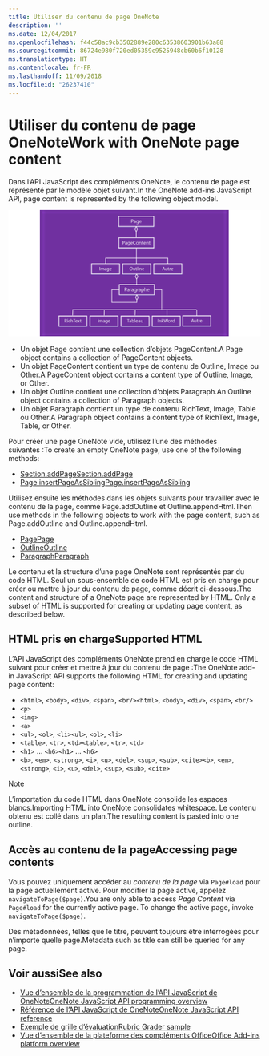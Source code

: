 ```yaml
---
title: Utiliser du contenu de page OneNote
description: ''
ms.date: 12/04/2017
ms.openlocfilehash: f44c58ac9cb3502889e280c63538603901b63a88
ms.sourcegitcommit: 86724e980f720ed05359c9525948cb60b6f10128
ms.translationtype: HT
ms.contentlocale: fr-FR
ms.lasthandoff: 11/09/2018
ms.locfileid: "26237410"
---
```

# <a name="work-with-onenote-page-content"></a><span data-ttu-id="485b7-102">Utiliser du contenu de page OneNote</span><span class="sxs-lookup"><span data-stu-id="485b7-102">Work with OneNote page content</span></span> 

<span data-ttu-id="485b7-103">Dans l’API JavaScript des compléments OneNote, le contenu de page est représenté par le modèle objet suivant.</span><span class="sxs-lookup"><span data-stu-id="485b7-103">In the OneNote add-ins JavaScript API, page content is represented by the following object model.</span></span>

  ![Diagramme du modèle objet de page OneNote](../images/one-note-om-page.png)

- <span data-ttu-id="485b7-105">Un objet Page contient une collection d’objets PageContent.</span><span class="sxs-lookup"><span data-stu-id="485b7-105">A Page object contains a collection of PageContent objects.</span></span>
- <span data-ttu-id="485b7-106">Un objet PageContent contient un type de contenu de Outline, Image ou Other.</span><span class="sxs-lookup"><span data-stu-id="485b7-106">A PageContent object contains a content type of Outline, Image, or Other.</span></span>
- <span data-ttu-id="485b7-107">Un objet Outline contient une collection d’objets Paragraph.</span><span class="sxs-lookup"><span data-stu-id="485b7-107">An Outline object contains a collection of Paragraph objects.</span></span>
- <span data-ttu-id="485b7-108">Un objet Paragraph contient un type de contenu RichText, Image, Table ou Other.</span><span class="sxs-lookup"><span data-stu-id="485b7-108">A Paragraph object contains a content type of RichText, Image, Table, or Other.</span></span>

<span data-ttu-id="485b7-109">Pour créer une page OneNote vide, utilisez l’une des méthodes suivantes :</span><span class="sxs-lookup"><span data-stu-id="485b7-109">To create an empty OneNote page, use one of the following methods:</span></span>

- [<span data-ttu-id="485b7-110">Section.addPage</span><span class="sxs-lookup"><span data-stu-id="485b7-110">Section.addPage</span></span>](https://docs.microsoft.com/javascript/api/onenote/onenote.section?view=office-js#addpage-title-)
- [<span data-ttu-id="485b7-111">Page.insertPageAsSibling</span><span class="sxs-lookup"><span data-stu-id="485b7-111">Page.insertPageAsSibling</span></span>](https://docs.microsoft.com/javascript/api/onenote/onenote.section?view=office-js#insertsectionassibling-location--title-)

<span data-ttu-id="485b7-112">Utilisez ensuite les méthodes dans les objets suivants pour travailler avec le contenu de la page, comme Page.addOutline et Outline.appendHtml.</span><span class="sxs-lookup"><span data-stu-id="485b7-112">Then use methods in the following objects to work with the page content, such as Page.addOutline and Outline.appendHtml.</span></span> 

- [<span data-ttu-id="485b7-113">Page</span><span class="sxs-lookup"><span data-stu-id="485b7-113">Page</span></span>](https://docs.microsoft.com/javascript/api/onenote/onenote.page?view=office-js)
- [<span data-ttu-id="485b7-114">Outline</span><span class="sxs-lookup"><span data-stu-id="485b7-114">Outline</span></span>](https://docs.microsoft.com/javascript/api/onenote/onenote.outline?view=office-js)
- [<span data-ttu-id="485b7-115">Paragraph</span><span class="sxs-lookup"><span data-stu-id="485b7-115">Paragraph</span></span>](https://docs.microsoft.com/javascript/api/onenote/onenote.paragraph?view=office-js)

<span data-ttu-id="485b7-p101">Le contenu et la structure d’une page OneNote sont représentés par du code HTML. Seul un sous-ensemble de code HTML est pris en charge pour créer ou mettre à jour du contenu de page, comme décrit ci-dessous.</span><span class="sxs-lookup"><span data-stu-id="485b7-p101">The content and structure of a OneNote page are represented by HTML. Only a subset of HTML is supported for creating or updating page content, as described below.</span></span>

## <a name="supported-html"></a><span data-ttu-id="485b7-118">HTML pris en charge</span><span class="sxs-lookup"><span data-stu-id="485b7-118">Supported HTML</span></span>

<span data-ttu-id="485b7-119">L’API JavaScript des compléments OneNote prend en charge le code HTML suivant pour créer et mettre à jour du contenu de page :</span><span class="sxs-lookup"><span data-stu-id="485b7-119">The OneNote add-in JavaScript API supports the following HTML for creating and updating page content:</span></span>

- <span data-ttu-id="485b7-120">`<html>`, `<body>`, `<div>`, `<span>`, `<br/>`</span><span class="sxs-lookup"><span data-stu-id="485b7-120">`<html>`, `<body>`, `<div>`, `<span>`, `<br/>`</span></span> 
- `<p>`
- `<img>`
- `<a>`
- <span data-ttu-id="485b7-121">`<ul>`, `<ol>`, `<li>`</span><span class="sxs-lookup"><span data-stu-id="485b7-121">`<ul>`, `<ol>`, `<li>`</span></span> 
- <span data-ttu-id="485b7-122">`<table>`, `<tr>`, `<td>`</span><span class="sxs-lookup"><span data-stu-id="485b7-122">`<table>`, `<tr>`, `<td>`</span></span>
- <span data-ttu-id="485b7-123">`<h1>` ... `<h6>`</span><span class="sxs-lookup"><span data-stu-id="485b7-123">`<h1>` ... `<h6>`</span></span>
- <span data-ttu-id="485b7-124">`<b>`, `<em>`, `<strong>`, `<i>`, `<u>`, `<del>`, `<sup>`, `<sub>`, `<cite>`</span><span class="sxs-lookup"><span data-stu-id="485b7-124">`<b>`, `<em>`, `<strong>`, `<i>`, `<u>`, `<del>`, `<sup>`, `<sub>`, `<cite>`</span></span>

> [!NOTE]
> <span data-ttu-id="485b7-125">L’importation du code HTML dans OneNote consolide les espaces blancs.</span><span class="sxs-lookup"><span data-stu-id="485b7-125">Importing HTML into OneNote consolidates whitespace.</span></span> <span data-ttu-id="485b7-126">Le contenu obtenu est collé dans un plan.</span><span class="sxs-lookup"><span data-stu-id="485b7-126">The resulting content is pasted into one outline.</span></span>

## <a name="accessing-page-contents"></a><span data-ttu-id="485b7-127">Accès au contenu de la page</span><span class="sxs-lookup"><span data-stu-id="485b7-127">Accessing page contents</span></span>

<span data-ttu-id="485b7-p103">Vous pouvez uniquement accéder au *contenu de la page* via `Page#load` pour la page actuellement active. Pour modifier la page active, appelez `navigateToPage($page)`.</span><span class="sxs-lookup"><span data-stu-id="485b7-p103">You are only able to access *Page Content* via `Page#load` for the currently active page. To change the active  page, invoke `navigateToPage($page)`.</span></span>

<span data-ttu-id="485b7-130">Des métadonnées, telles que le titre, peuvent toujours être interrogées pour n’importe quelle page.</span><span class="sxs-lookup"><span data-stu-id="485b7-130">Metadata such as title can still be queried for any page.</span></span>

## <a name="see-also"></a><span data-ttu-id="485b7-131">Voir aussi</span><span class="sxs-lookup"><span data-stu-id="485b7-131">See also</span></span>

- [<span data-ttu-id="485b7-132">Vue d’ensemble de la programmation de l’API JavaScript de OneNote</span><span class="sxs-lookup"><span data-stu-id="485b7-132">OneNote JavaScript API programming overview</span></span>](onenote-add-ins-programming-overview.md)
- [<span data-ttu-id="485b7-133">Référence de l’API JavaScript de OneNote</span><span class="sxs-lookup"><span data-stu-id="485b7-133">OneNote JavaScript API reference</span></span>](https://docs.microsoft.com/office/dev/add-ins/reference/overview/onenote-add-ins-javascript-reference?view=office-js)
- [<span data-ttu-id="485b7-134">Exemple de grille d’évaluation</span><span class="sxs-lookup"><span data-stu-id="485b7-134">Rubric Grader sample</span></span>](https://github.com/OfficeDev/OneNote-Add-in-Rubric-Grader)
- [<span data-ttu-id="485b7-135">Vue d’ensemble de la plateforme des compléments Office</span><span class="sxs-lookup"><span data-stu-id="485b7-135">Office Add-ins platform overview</span></span>](../overview/office-add-ins.md)
